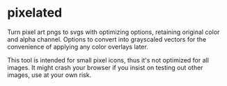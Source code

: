 # pixelated
Turn pixel art pngs to svgs with optimizing options, retaining original color and alpha channel. Options to convert into grayscaled vectors for the convenience of applying any color overlays later.

This tool is intended for small pixel icons, thus it's not optimized for all images. It might crash your browser if you insist on testing out other images, use at your own risk.
